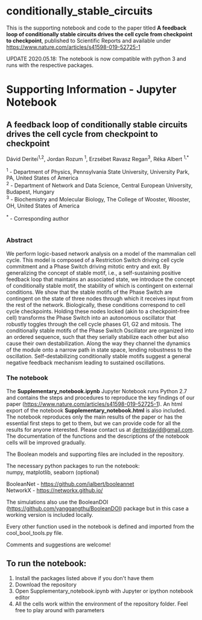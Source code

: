 # conditionally_stable_circuits
This is the supporting notebook and code to the paper titled **A feedback loop of conditionally stable circuits drives the cell cycle from checkpoint to checkpoint**, published to Scientific Reports and available under https://www.nature.com/articles/s41598-019-52725-1

UPDATE 2020.05.18: The notebook is now compatible with python 3 and runs with the respective packages.

# Supporting Information - Jupyter Notebook

## A feedback loop of conditionally stable circuits drives the cell cycle from checkpoint to checkpoint
Dávid Deritei<sup>1,2</sup>, Jordan Rozum <sup>1</sup>, Erzsébet Ravasz Regan<sup>3</sup>, Réka Albert <sup>1,*</sup>

<sup>1</sup> - Department of Physics, Pennsylvania State University, University Park, PA, United States of America<br>
<sup>2</sup> - Department of Network and Data Science, Central European University, Budapest, Hungary<br>
<sup>3</sup> - Biochemistry and Molecular Biology, The College of Wooster, Wooster, OH, United States of America <br>

<sup>*</sup> - Corresponding author<br>
<br>

### Abstract

We perform logic-based network analysis on a model of the mammalian cell cycle. This model is composed of a Restriction Switch driving cell cycle commitment and a Phase Switch driving mitotic entry and exit. By generalizing the concept of stable motif, i.e., a self-sustaining positive feedback loop that maintains an associated state, we introduce the concept of conditionally stable motif, the stability of which is contingent on external conditions. We show that the stable motifs of the Phase Switch are contingent on the state of three nodes through which it receives input from the rest of the network. Biologically, these conditions correspond to cell cycle checkpoints. Holding these nodes locked (akin to a checkpoint-free cell) transforms the Phase Switch into an autonomous oscillator that robustly toggles through the cell cycle phases G1, G2 and mitosis. The conditionally stable motifs of the Phase Switch Oscillator are organized into an ordered sequence, such that they serially stabilize each other but also cause their own destabilization. Along the way they channel the dynamics of the module onto a narrow path in state space, lending robustness to the oscillation. Self-destabilizing conditionally stable motifs suggest a general negative feedback mechanism leading to sustained oscillations.

### The notebook

The **Supplementary_notebook.ipynb** Jupyter Notebook runs Python 2.7 and contains the steps and procedures to reproduce the key findings of our paper (https://www.nature.com/articles/s41598-019-52725-1). An html export of the notebook **Supplementary_notebook.html** is also included.
The notebook reproduces only the main results of the paper or has the essential first steps to get to them, but we can provide code for all the results for anyone interested. Please contact us at deriteidavid@gmail.com. 
The documentation of the functions and the descriptions of the notebook cells will be improved gradually.

The Boolean models and supporting files are included in the repository.

The necessary python packages to run the notebook:<br>
numpy, matplotlib, seaborn (optional)<br>

BooleanNet - https://github.com/ialbert/booleannet <br>
NetworkX - https://networkx.github.io/

The simulations also use the BooleanDOI (https://github.com/yanggangthu/BooleanDOI) package but in this case a working version is included locally.

Every other function used in the notebook is defined and imported from the cool_bool_tools.py file. <br>

Comments and suggestions are welcome!

## To run the notebook:
 1. Install the packages listed above if you don't have them
 2. Download the repository
 3. Open Supplementary_notebook.ipynb with Jupyter or ipython notebook editor
 4. All the cells work within the environment of the repository folder. Feel free to play around with parameters
